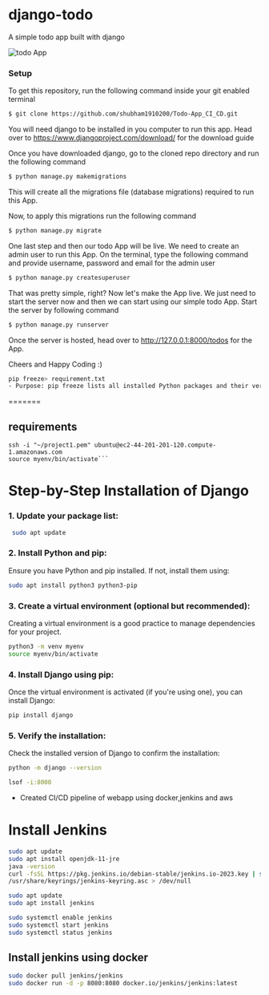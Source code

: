 # django-todo
A simple todo app built with django

![todo App](https://raw.githubusercontent.com/shreys7/django-todo/develop/staticfiles/todoApp.png)
### Setup
To get this repository, run the following command inside your git enabled terminal
```bash
$ git clone https://github.com/shubham1910200/Todo-App_CI_CD.git
```
You will need django to be installed in you computer to run this app. Head over to https://www.djangoproject.com/download/ for the download guide

Once you have downloaded django, go to the cloned repo directory and run the following command

```bash
$ python manage.py makemigrations
```

This will create all the migrations file (database migrations) required to run this App.

Now, to apply this migrations run the following command
```bash
$ python manage.py migrate
```

One last step and then our todo App will be live. We need to create an admin user to run this App. On the terminal, type the following command and provide username, password and email for the admin user
```bash
$ python manage.py createsuperuser
```

That was pretty simple, right? Now let's make the App live. We just need to start the server now and then we can start using our simple todo App. Start the server by following command

```bash
$ python manage.py runserver
```

Once the server is hosted, head over to http://127.0.0.1:8000/todos for the App.

Cheers and Happy Coding :)

```bash
pip freeze> requirement.txt
- Purpose: pip freeze lists all installed Python packages and their versions. It's particularly useful when you want to document or replicate the exact environment where your Python project runs.

```
=======

## requirements

```nohup python3 manage.py runserver 0.0.0.0:8000 &
ssh -i "~/project1.pem" ubuntu@ec2-44-201-201-120.compute-1.amazonaws.com
source myenv/bin/activate```

```
# Step-by-Step Installation of Django

### 1. Update your package list:
```bash
 sudo apt update
```
### 2. Install Python and pip:
Ensure you have Python and pip installed. If not, install them using:
```bash
sudo apt install python3 python3-pip

```
### 3. Create a virtual environment (optional but recommended):
Creating a virtual environment is a good practice to manage dependencies for your project.
```bash
python3 -m venv myenv
source myenv/bin/activate


```
### 4. Install Django using pip:
Once the virtual environment is activated (if you're using one), you can install Django:
```bash
pip install django

```
### 5. Verify the installation:
Check the installed version of Django to confirm the installation:
```bash
python -m django --version

```
```bash
lsof -i:8000
```

- Created CI/CD pipeline of webapp using docker,jenkins and aws




# Install Jenkins
```bash
sudo apt update
sudo apt install openjdk-11-jre
java -version
curl -fsSL https://pkg.jenkins.io/debian-stable/jenkins.io-2023.key | sudo tee \
/usr/share/keyrings/jenkins-keyring.asc > /dev/null

sudo apt update
sudo apt install jenkins

sudo systemctl enable jenkins
sudo systemctl start jenkins
sudo systemctl status jenkins
```
## Install jenkins using docker
```bash
sudo docker pull jenkins/jenkins
sudo docker run -d -p 8080:8080 docker.io/jenkins/jenkins:latest
```


